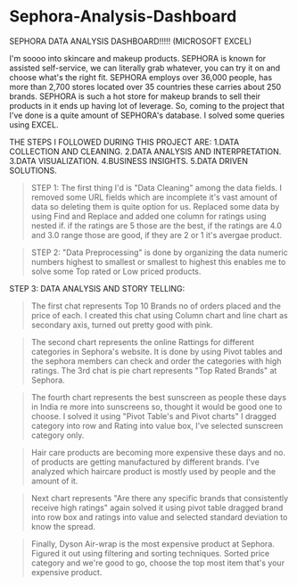 # Sephora-Analysis-Dashboard
SEPHORA DATA ANALYSIS DASHBOARD!!!!! (MICROSOFT EXCEL)

I'm soooo into skincare and makeup products. SEPHORA is known for assisted self-service, we can literally grab whatever, you can try it on and choose what's the right fit. SEPHORA employs over 36,000 people, has more than 2,700 stores located over 35 countries these carries about 250 brands. SEPHORA is such a hot store for makeup brands to sell their products in it ends up having lot of leverage. So, coming to the project that I've done is a quite amount of SEPHORA's database. I solved some queries using EXCEL.


THE STEPS I FOLLOWED DURING THIS PROJECT ARE:
1.DATA COLLECTION AND CLEANING.
2.DATA ANALYSIS AND INTERPRETATION.
3.DATA VISUALIZATION.
4.BUSINESS INSIGHTS.
5.DATA DRIVEN SOLUTIONS.

>STEP 1: The first thing I'd is "Data Cleaning" among the data fields. I removed some URL fields which are incomplete it's vast amount of data so deleting them is quite option for us. Replaced some data by using Find and Replace and added one column for ratings using nested if. if the ratings are 5 those are the best, if the ratings are 4.0 and 3.0 range those are good, if they are 2 or 1 it's avergae product. 

> STEP 2: "Data Preprocessing" is done by organizing the data numeric numbers highest to smallest or smallest to highest this enables me to solve some Top rated or Low priced products.

STEP 3: DATA ANALYSIS AND STORY TELLING:
>The first chat represents Top 10 Brands no of orders placed and the price of each. I created this chat using Column chart and line chart as secondary axis, turned out pretty good with pink.

>The second chart represents the online Rattings for different categories in Sephora's website. It is done by using Pivot tables and the sephora members can check and order the categories with high ratings.
>The 3rd chat is pie chart represents "Top Rated Brands" at Sephora.

>The fourth chart represents the best sunscreen as people these days in India re more into sunscreens so, thought it would be good one to choose. I solved it using "Pivot Table's and Pivot charts" I dragged category into row and Rating into value box, I've selected sunscreen category only.

>Hair care products are becoming more expensive these days and no. of products are getting manufactured by different brands. I've analyzed which haircare product is mostly used by people and the amount of it.

>Next chart represents "Are there any specific brands that consistently receive high ratings" again solved it using pivot table dragged brand into row box and ratings into value and selected standard deviation to know the spread.

>Finally, Dyson Air-wrap is the most expensive product at Sephora. Figured it out using filtering and sorting techniques. Sorted price category and we're good to go, choose the top most item that's your expensive product.
